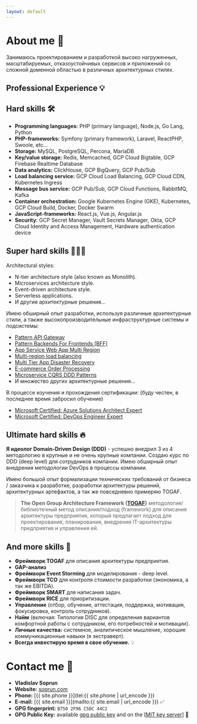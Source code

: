 ```yaml
---
layout: default
---
```


# About me 💭

Занимаюсь проектированием и разработкой высоко нагруженных, масштабируемых, отказоустойчивых сервисов и приложений со
сложной доменной областью в различных архитектурных стилях.

## Professional Experience 💡

## Hard skills 🛠

- **Programming languages:** PHP (primary language), Node.js, Go Lang, Python
- **PHP-frameworks:** Symfony (primary framework), Laravel, ReactPHP, Swoole, etc...
- **Storage:** MySQL, PostgreSQL, Percona, MariaDB
- **Key/value storage:** Redis, Memcached, GCP Cloud Bigtable, GCP Firebase Realtime Database
- **Data analytics:** ClickHouse, GCP BigQuery, GCP Pub/Sub
- **Load balancing service:** GCP Cloud Load Balancing, GCP Cloud CDN, Kubernetes Ingress
- **Message bus service:** GCP Pub/Sub, GCP Cloud Functions, RabbitMQ, Kafka
- **Container orchestration:** Google Kubernetes Engine (GKE), Kubernetes, GCP Cloud Build, Docker, Docker Swarm
- **JavaScript-frameworks:** React.js, Vue.js, Angular.js
- **Security**: GCP Secret Manager, Vault Secrets Manager, Okta, GCP Cloud Identity and Access Management, Hardware
  authentication device

## Super hard skills 🦸🏻‍♂️

Architectural styles:

- N-tier architecture style (also known as Monolith).
- Microservices architecture style.
- Event-driven architecture style.
- Serverless applications.
- И другие архитектурные решения...

Имею обширный опыт разработки, используя различные архитектурные стили, а также высокопроизводительные инфраструктурные
системы и подсистемы:

- [Pattern API Gateway](https://microservices.io/patterns/apigateway.html)
- [Pattern Backends For Frontends (BFF)](https://samnewman.io/patterns/architectural/bff/)
- [App Service Web App Multi Region](https://docs.microsoft.com/en-us/azure/architecture/reference-architectures/app-service-web-app/multi-region)
- [Multi-region load balancing](https://docs.microsoft.com/en-us/azure/architecture/high-availability/reference-architecture-traffic-manager-application-gateway)
- [Multi Tier App Disaster Recovery](https://docs.microsoft.com/en-us/azure/architecture/example-scenario/infrastructure/multi-tier-app-disaster-recovery)
- [E-commerce Order Processing](https://docs.microsoft.com/en-us/azure/architecture/example-scenario/data/ecommerce-order-processing)
- [Microservice CQRS DDD Patterns](https://docs.microsoft.com/ru-ru/dotnet/architecture/microservices/microservice-ddd-cqrs-patterns/apply-simplified-microservice-cqrs-ddd-patterns)
- И множество других архитектурные решения…

В процессе изучения и прохождения сертификации: (буду честен, в последнее время забросил обучение)

- [Microsoft Certified: Azure Solutions Architect Expert](https://docs.microsoft.com/ru-ru/learn/certifications/azure-solutions-architect/)
- [Microsoft Certified: DevOps Engineer Expert](https://docs.microsoft.com/ru-ru/learn/certifications/devops-engineer/)

## Ultimate hard skills 🔥

**Я идеолог Domain-Driven Design (DDD)** - успешно внедрил 3 из 4 методологию в крупные и не очень крупные компании.
Создаю курс по DDD (deep level) для сотрудников компании. Имею обширный опыт внедрения методологии DevOps в процессы
компании.

Имею большой опыт формализации технических требований от бизнеса / заказчика к разработке, разработки архитектуры
решений, архитектурных артефактов, а так же повседневно примеряю TOGAF.

> **The Open Group Architecture Framework ([TOGAF](https://en.wikipedia.org/wiki/The_Open_Group_Architecture_Framework))** методология/библиотечный метод описания/подход (framework) для описания архитектуры предприятия, который предлагает подход для проектирования, планирования, внедрения IT-архитектуры предприятия и управления ей.

## And more skills 🧠

- **Фреймворк TOGAF** для описания архитектуры предприятия.
- **GAP-анализ**
- **Фреймворк Event Storming** для моделирования - deep level.
- **Фреймворк TCO** для контроля стоимости разработки (экономика, а так же EBITDA).
- **Фреймворк SMART** для написания задач.
- **Фреймворк RICE** для приоритизации.
- **Управление** (отбор, обучение, аттестация, поддержка, мотивация, фокусировка, контроль сотрудников).
- **Найм** (включая: Типология DISC для определения вариантов комфортной работы с сотрудником, его потребностей и
  мотивации).
- **Личные качества:** системное, аналитическое мышление, хорошие коммуникационные навыки (я экстраверт).
- **Всегда инвестирую время в свое обучение.** 💡

# Contact me 📧

- **Vladislav Soprun**
- **Website:** [soprun.com](https://soprun.com)
- **Phone:** [{{ site.phone }}](tel:{{ site.phone | url_encode }})
- **E-mail:** [{{ site.email }}](mailto:{{ site.email | url_encode }}) ✅
- **GPG fingerprint:** `B750 2F96 C5DC 44C2`
- **GPG Public Key:** available
  <a href="https://github.com/soprun.gpg" rel="noopener noreferrer" target="_blank">gpg public key</a>
  and on the
  [<a href="{{ site.gpg.mit_key_server }}" rel="noopener noreferrer" target="_blank">MIT key server</a>] 🔐
